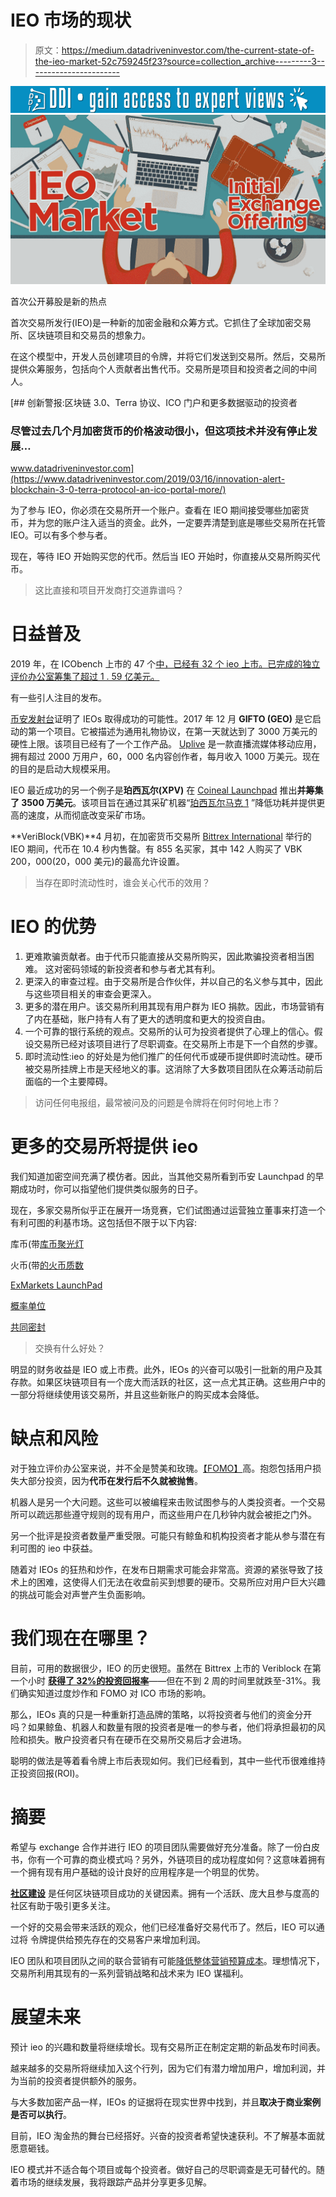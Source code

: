 # IEO 市场的现状

> 原文：<https://medium.datadriveninvestor.com/the-current-state-of-the-ieo-market-52c759245f23?source=collection_archive---------3----------------------->

[![](img/1690b197dceef83cd4434d171cfd9608.png)](http://www.track.datadriveninvestor.com/1B9E)![](img/6104424b0e9ec3b3ff5ad768fc27e28f.png)

首次公开募股是新的热点

首次交易所发行(IEO)是一种新的加密金融和众筹方式。它抓住了全球加密交易所、区块链项目和交易员的想象力。

在这个模型中，开发人员创建项目的令牌，并将它们发送到交易所。然后，交易所提供众筹服务，包括向个人贡献者出售代币。交易所是项目和投资者之间的中间人。

[](https://www.datadriveninvestor.com/2019/03/16/innovation-alert-blockchain-3-0-terra-protocol-an-ico-portal-more/) [## 创新警报:区块链 3.0、Terra 协议、ICO 门户和更多数据驱动的投资者

### 尽管过去几个月加密货币的价格波动很小，但这项技术并没有停止发展…

www.datadriveninvestor.com](https://www.datadriveninvestor.com/2019/03/16/innovation-alert-blockchain-3-0-terra-protocol-an-ico-portal-more/) 

为了参与 IEO，你必须在交易所开一个账户。查看在
IEO 期间接受哪些加密货币，并为您的账户注入适当的资金。此外，一定要弄清楚到底是哪些交易所在托管 IEO。可以有多个参与者。

现在，等待 IEO 开始购买您的代币。然后当 IEO 开始时，你直接从交易所购买代币。

> 这比直接和项目开发商打交道靠谱吗？

# 日益普及

2019 年，在 ICObench 上市的 47 个[中，已经有 32 个 ieo 上市。已完成的独立评价办公室筹集了超过 1 . 59 亿美元。](https://icobench.com/ieo)

有一些引人注目的发布。

[币安发射台](https://launchpad.binance.com/)证明了 IEOs 取得成功的可能性。2017 年 12 月 **GIFTO (GEO)** 是它启动的第一个项目。它被描述为通用礼物协议，在第一天就达到了 3000 万美元的硬性上限。该项目已经有了一个工作产品。 [Uplive](http://www.up.live/) 是一款直播流媒体移动应用，拥有超过 2000 万用户，60，000 名内容创作者，每月收入 1000 万美元。现在的目的是启动大规模采用。

IEO 最近成功的另一个例子是**珀西瓦尔(XPV)** 在 [Coineal Launchpad](https://www.coineal.com/ieo.html) 推出**并筹集了 3500 万美元**。该项目旨在通过其采矿机器“[珀西瓦尔马克 1](https://percivaltoken.com/) ”降低功耗并提供更高的速度，从而彻底改变采矿市场。

**VeriBlock(VBK)**4 月初，在加密货币交易所 [Bittrex International](https://bittrex.zendesk.com/hc/en-us/articles/360025610071-Participating-successfully-in-an-Initial-Exchange-Offering-on-Bittrex-International) 举行的 IEO 期间，代币在 10.4 秒内售罄。有 855 名买家，其中 142 人购买了 VBK 200，000(20，000 美元)的最高允许设置。

> 当存在即时流动性时，谁会关心代币的效用？

# IEO 的优势

1.  更难欺骗贡献者。由于代币只能直接从交易所购买，因此欺骗投资者相当困难。
    这对密码领域的新投资者和参与者尤其有利。
2.  更深入的审查过程。由于交易所是合作伙伴，并以自己的名义参与其中，因此与这些项目相关的审查会更深入。
3.  更多的潜在用户。该交易所利用其现有用户群为 IEO 捐款。因此，市场营销有了内在基础，账户持有人有了更大的透明度和更大的投资自由。
4.  一个可靠的银行系统的观点。交易所的认可为投资者提供了心理上的信心。假设交易所已经对该项目进行了尽职调查。在交易所上市是下一个自然的步骤。
5.  即时流动性:ieo 的好处是为他们推广的任何代币或硬币提供即时流动性。硬币被交易所挂牌上市是天经地义的事。这消除了大多数项目团队在众筹活动前后面临的一个主要障碍。

> 访问任何电报组，最常被问及的问题是令牌将在何时何地上市？

# 更多的交易所将提供 ieo

我们知道加密空间充满了模仿者。因此，当其他交易所看到币安 Launchpad 的早期成功时，你可以指望他们提供类似服务的日子。

现在，多家交易所似乎正在展开一场竞赛，它们试图通过运营独立董事来打造一个有利可图的利基市场。这包括但不限于以下内容:

库币(带[库币聚光灯](https://www.kucoin.com/news/en-introducing-kucoin-spotlight)

火币(带[的火币质数](https://medium.com/huobi-global/huobi-prime-in-3-easy-steps-a-complete-guide-e66c3d9604f)

[ExMarkets LaunchPad](https://exmarkets.com/launchpad)

[概率单位](https://www.probit.com/en-us/ieo)

[共同密封](https://www.coineal.com/notice-info-480.html#en_US)

> 交换有什么好处？

明显的财务收益是 IEO 或上市费。此外，IEOs 的兴奋可以吸引一批新的用户及其存款。如果区块链项目有一个庞大而活跃的社区，这一点尤其正确。这些用户中的一部分将继续使用该交易所，并且这些新账户的购买成本会降低。

# 缺点和风险

对于独立评价办公室来说，并不全是赞美和玫瑰。[【FOMO】](https://news.bitcoin.com/fomo-for-initial-exchange-offerings-is-getting-intense/)高。抱怨包括用户损失大部分投资，因为**代币在发行后不久就被抛售**。

机器人是另一个大问题。这些可以被编程来击败试图参与的人类投资者。一个交易所可以疏远那些遵守规则的现有用户，而这些用户在几秒钟内就会被拒之门外。

另一个批评是投资者数量严重受限。可能只有鲸鱼和机构投资者才能从参与潜在有利可图的 ieo 中获益。

随着对 IEOs 的狂热和炒作，在发布日期需求可能会非常高。资源的紧张导致了技术上的困难，这使得人们无法在收盘前买到想要的硬币。交易所应对用户巨大兴趣的挑战可能会对声誉产生负面影响。

# 我们现在在哪里？

目前，可用的数据很少，IEO 的历史很短。虽然在 Bittrex 上市的 Veriblock 在第一个小时 [**获得了 32%的投资回报率**](https://hackernoon.com/ieo-hype-is-it-worth-it-4ddc35bd8ba9)——但在不到 2 周的时间里就跌至-31%。我们确实知道过度炒作和 FOMO 对 ICO 市场的影响。

那么，IEOs 真的只是一种重新打造品牌的策略，以将投资者与他们的资金分开吗？如果鲸鱼、机器人和数量有限的投资者是唯一的参与者，他们将承担最初的风险和损失。散户投资者只有在硬币在交易所交易后才会进场。

聪明的做法是等着看令牌上市后表现如何。我们已经看到，其中一些代币很难维持正投资回报(ROI)。

# 摘要

希望与 exchange 合作并进行 IEO 的项目团队需要做好充分准备。除了一份白皮书，你有一个可靠的商业模式吗？另外，外链项目的成功程度如何？这意味着拥有一个拥有现有用户基础的设计良好的应用程序是一个明显的优势。

[**社区建设**](https://icobench.com/thebench-post/226-avoid-these-7-deadly-sins-that-will-scare-away-your-investors) 是任何区块链项目成功的关键因素。拥有一个活跃、庞大且参与度高的社区有助于吸引更多关注。

一个好的交易会带来活跃的观众，他们已经准备好交易代币了。然后，IEO 可以通过将
令牌提供给预先存在的交易客户来增加利润。

IEO 团队和项目团队之间的联合营销有可能[降低整体营销预算成本](https://icobench.com/thebench-post/239-amazing-but-simple-strategy-for-marketing-blockchain-projects)。理想情况下，交易所利用其现有的一系列营销战略和战术来为 IEO 谋福利。

# 展望未来

预计 ieo 的兴趣和数量将继续增长。现有交易所正在制定定期的新品发布时间表。

越来越多的交易所将继续加入这个行列，因为它们有潜力增加用户，增加利润，并为当前的投资者提供额外的服务。

与大多数加密产品一样，IEOs 的证据将在现实世界中找到，并且**取决于商业案例是否可以执行**。

目前，IEO 淘金热的舞台已经搭好。兴奋的投资者希望快速获利。不了解基本面就愿意砸钱。

IEO 模式并不适合每个项目或每个投资者。做好自己的尽职调查是无可替代的。随着市场的继续发展，我将跟踪产品并分享更多见解。
